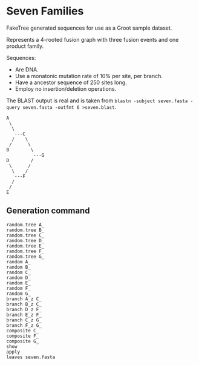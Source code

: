 Seven Families
==============

FakeTree generated sequences for use as a Groot sample dataset.

Represents a 4-rooted fusion graph with three fusion events and one product family.

Sequences:

* Are DNA.
* Use a monatonic mutation rate of 10% per site, per branch.
* Have a ancestor sequence of 250 sites long.
* Employ no insertion/deletion operations.

The BLAST output is real and is taken from `blastn -subject seven.fasta -query seven.fasta -outfmt 6 >seven.blast`.

```
A
 \
  \
   ---C
  /    \
 /      \
B        \
          ---G
D        /
 \      /
  \    /
   ---F
  /
 /
E
```

Generation command
------------------

```
random.tree A_
random.tree B_
random.tree C_
random.tree D_
random.tree E_
random.tree F_
random.tree G_
random A_
random B_
random C_
random D_
random E_
random F_
random G_
branch A_z C_
branch B_z C_
branch D_z F_
branch E_z F_
branch C_z G_
branch F_z G_
composite C_
composite F_
composite G_
show
apply
leaves seven.fasta
```
